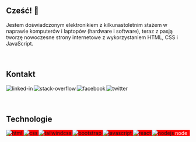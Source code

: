 ## Cześć! 👋

Jestem doświadczonym elektronikiem z kilkunastoletnim stażem w naprawie komputerów i laptopów (hardware i software), teraz z pasją tworzę nowoczesne strony internetowe z wykorzystaniem HTML, CSS i JavaScript.
<br>
<br>
<br>
## Kontakt 
[<img align="left" alt="linked-in" src="https://img.shields.io/badge/linkedin-%230077B5.svg?&style=for-the-badge&logo=linkedin&logoColor=white" />](https://www.linkedin.com)
[<img align="left" alt="stack-overflow" src="https://img.shields.io/badge/stack%20overflow-FE7A16?logo=stack-overflow&logoColor=white&style=for-the-badge" />](https://stackoverflow.com)
[<img align="left" alt="facebook" src="https://img.shields.io/badge/facebook-%231877F2.svg?&style=for-the-badge&logo=facebook&logoColor=white" />](https://www.facebook.com)
[<img align="left" alt="twitter" src="https://img.shields.io/badge/twitter-%231DA1F2.svg?&style=for-the-badge&logo=twitter&logoColor=white" />](https://twitter.com)
<br>
<br>
<br>
## Technologie
<img align="left" alt="html" src="https://img.shields.io/badge/html%20-%23DD4B25.svg?&style=for-the-badge&logo=html&logoColor=%2361DAFB" />
<img align="left" alt="css" src="https://img.shields.io/badge/css%20-%233595CF.svg?&style=for-the-badge&logo=css&logoColor=%2361DAFB" />
<img align="left" alt="tailwindcss" src="https://img.shields.io/badge/tailwindcss%20-%233DA9AA.svg?&style=for-the-badge&logo=tailwindcss&logoColor=%2361DAFB" />
<img align="left" alt="bootstrap" src="https://img.shields.io/badge/bootstrap%20-%237910F2.svg?&style=for-the-badge&logo=bootstrap&logoColor=%2361DAFB" />
<img align="left" alt="javascript" src="https://img.shields.io/badge/javascript%20-%23EFD81D.svg?&style=for-the-badge&logo=javascript&logoColor=%23FFFFFF" />
<img align="left" alt="react" src="https://img.shields.io/badge/react%20-%2320232a.svg?&style=for-the-badge&logo=react&logoColor=%2361DAFB" />
<img align="left" alt="nodejs"  />
<div style="background-color: red; color: white;">node</div>

<!--
**robi6791/robi6791** is a ✨ _special_ ✨ repository because its `README.md` (this file) appears on your GitHub profile.

Here are some ideas to get you started:

- 🔭 I’m currently working on ...
- 🌱 I’m currently learning ...
- 👯 I’m looking to collaborate on ...
- 🤔 I’m looking for help with ...
- 💬 Ask me about ...
- 📫 How to reach me: ...
- 😄 Pronouns: ...
- ⚡ Fun fact: ...
-->
